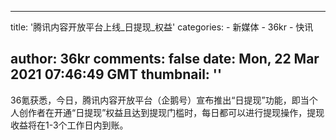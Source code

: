 
---
title: '腾讯内容开放平台上线_日提现_权益'
categories: 
    - 新媒体
    - 36kr
    - 快讯

author: 36kr
comments: false
date: Mon, 22 Mar 2021 07:46:49 GMT
thumbnail: ''
---

<div>   
36氪获悉，今日，腾讯内容开放平台（企鹅号）宣布推出“日提现”功能，即当个人创作者在开通“日提现”权益且达到提现门槛时，每日都可以进行提现操作，提现收益将在1-3个工作日内到账。  
</div>
            
